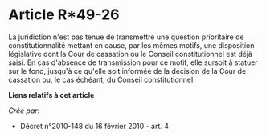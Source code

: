 # Article R*49-26

La juridiction n'est pas tenue de transmettre une question prioritaire de constitutionnalité mettant en cause, par les mêmes
motifs, une disposition législative dont la Cour de cassation ou le Conseil constitutionnel est déjà saisi. En cas d'absence
de transmission pour ce motif, elle sursoit à statuer sur le fond, jusqu'à ce qu'elle soit informée de la décision de la Cour
de cassation ou, le cas échéant, du Conseil constitutionnel.

**Liens relatifs à cet article**

_Créé par_:

  - Décret n°2010-148 du 16 février 2010 - art. 4
